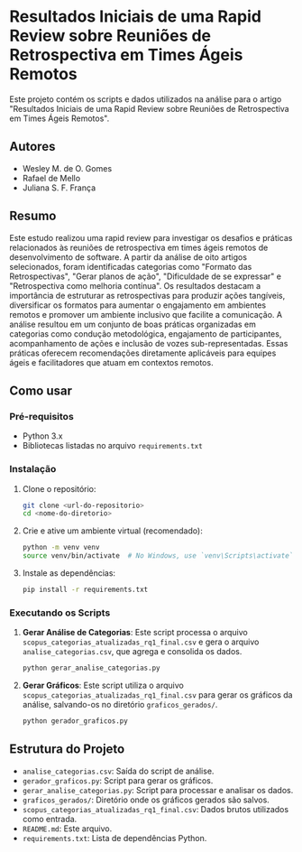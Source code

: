# Resultados Iniciais de uma Rapid Review sobre Reuniões de Retrospectiva em Times Ágeis Remotos

Este projeto contém os scripts e dados utilizados na análise para o artigo "Resultados Iniciais de uma Rapid Review sobre Reuniões de Retrospectiva em Times Ágeis Remotos".

## Autores

- Wesley M. de O. Gomes
- Rafael de Mello
- Juliana S. F. França

## Resumo

Este estudo realizou uma rapid review para investigar os desafios e práticas relacionados às reuniões de retrospectiva em times ágeis remotos de desenvolvimento de software. A partir da análise de oito artigos selecionados, foram identificadas categorias como "Formato das Retrospectivas", "Gerar planos de ação", "Dificuldade de se expressar" e "Retrospectiva como melhoria contínua". Os resultados destacam a importância de estruturar as retrospectivas para produzir ações tangíveis, diversificar os formatos para aumentar o engajamento em ambientes remotos e promover um ambiente inclusivo que facilite a comunicação. A análise resultou em um conjunto de boas práticas organizadas em categorias como condução metodológica, engajamento de participantes, acompanhamento de ações e inclusão de vozes sub-representadas. Essas práticas oferecem recomendações diretamente aplicáveis para equipes ágeis e facilitadores que atuam em contextos remotos.

## Como usar

### Pré-requisitos

- Python 3.x
- Bibliotecas listadas no arquivo `requirements.txt`

### Instalação

1. Clone o repositório:

   ```bash
   git clone <url-do-repositorio>
   cd <nome-do-diretorio>
   ```

2. Crie e ative um ambiente virtual (recomendado):

   ```bash
   python -m venv venv
   source venv/bin/activate  # No Windows, use `venv\Scripts\activate`
   ```

3. Instale as dependências:
   ```bash
   pip install -r requirements.txt
   ```

### Executando os Scripts

1.  **Gerar Análise de Categorias**:
    Este script processa o arquivo `scopus_categorias_atualizadas_rq1_final.csv` e gera o arquivo `analise_categorias.csv`, que agrega e consolida os dados.

    ```bash
    python gerar_analise_categorias.py
    ```

2.  **Gerar Gráficos**:
    Este script utiliza o arquivo `scopus_categorias_atualizadas_rq1_final.csv` para gerar os gráficos da análise, salvando-os no diretório `graficos_gerados/`.

    ```bash
    python gerador_graficos.py
    ```

## Estrutura do Projeto

- `analise_categorias.csv`: Saída do script de análise.
- `gerador_graficos.py`: Script para gerar os gráficos.
- `gerar_analise_categorias.py`: Script para processar e analisar os dados.
- `graficos_gerados/`: Diretório onde os gráficos gerados são salvos.
- `scopus_categorias_atualizadas_rq1_final.csv`: Dados brutos utilizados como entrada.
- `README.md`: Este arquivo.
- `requirements.txt`: Lista de dependências Python.
